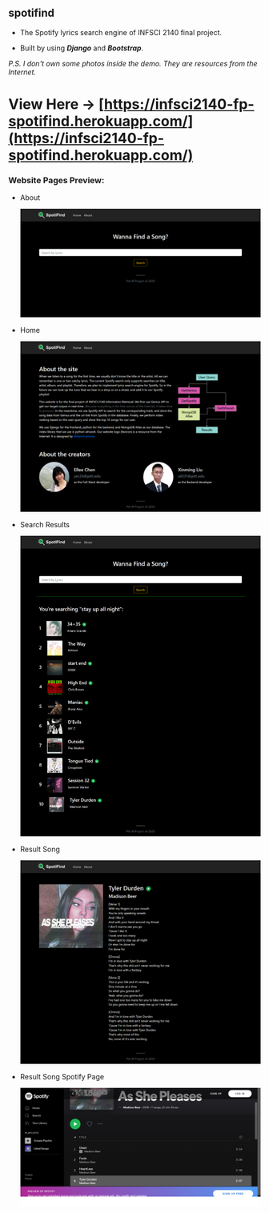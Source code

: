 ## spotifind

- The Spotify lyrics search engine of INFSCI 2140 final project.

- Built by using **_Django_** and **_Bootstrap_**.

_P.S. I don't own some photos inside the demo. They are resources from the Internet._

# View Here -> [https://infsci2140-fp-spotifind.herokuapp.com/](https://infsci2140-fp-spotifind.herokuapp.com/)

### Website Pages Preview:

- About

  ![Image](_images/infsci2140-fp-spotifind-01_home.png)

- Home

  ![Image](_images/infsci2140-fp-spotifind-02_about.png)

- Search Results

  ![Image](_images/infsci2140-fp-spotifind-03_search.png)

- Result Song

  ![Image](_images/infsci2140-fp-spotifind-04_song.png)

- Result Song Spotify Page

  ![Image](_images/infsci2140-fp-spotifind-05_spotify.png)
